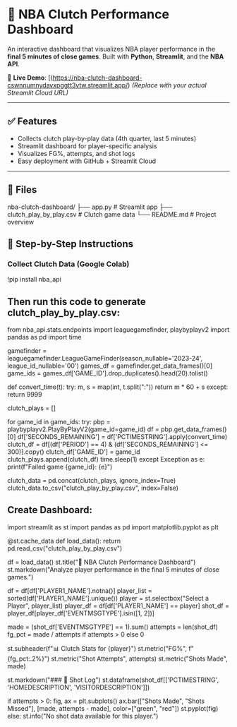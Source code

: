 # 🏀 NBA Clutch Performance Dashboard

An interactive dashboard that visualizes NBA player performance in the **final 5 minutes of close games**. Built with **Python**, **Streamlit**, and the **NBA API**.

🔗 **Live Demo**: [(https://nba-clutch-dashboard-cswnnumnydavxpggtt3vtw.streamlit.app/) 
*(Replace with your actual Streamlit Cloud URL)*

---

## ✅ Features

- Collects clutch play-by-play data (4th quarter, last 5 minutes)
- Streamlit dashboard for player-specific analysis
- Visualizes FG%, attempts, and shot logs
- Easy deployment with GitHub + Streamlit Cloud

---

## 📁 Files

nba-clutch-dashboard/
├── app.py # Streamlit app
├── clutch_play_by_play.csv # Clutch game data
└── README.md # Project overview

## 🧱 Step-by-Step Instructions

### Collect Clutch Data (Google Colab)

!pip install nba_api

## Then run this code to generate clutch_play_by_play.csv: 

from nba_api.stats.endpoints import leaguegamefinder, playbyplayv2
import pandas as pd
import time

gamefinder = leaguegamefinder.LeagueGameFinder(season_nullable='2023-24', league_id_nullable='00')
games_df = gamefinder.get_data_frames()[0]
game_ids = games_df['GAME_ID'].drop_duplicates().head(20).tolist()

def convert_time(t):
    try:
        m, s = map(int, t.split(":"))
        return m * 60 + s
    except:
        return 9999

clutch_plays = []

for game_id in game_ids:
    try:
        pbp = playbyplayv2.PlayByPlayV2(game_id=game_id)
        df = pbp.get_data_frames()[0]
        df['SECONDS_REMAINING'] = df['PCTIMESTRING'].apply(convert_time)
        clutch_df = df[(df['PERIOD'] == 4) & (df['SECONDS_REMAINING'] <= 300)].copy()
        clutch_df['GAME_ID'] = game_id
        clutch_plays.append(clutch_df)
        time.sleep(1)
    except Exception as e:
        print(f"Failed game {game_id}: {e}")

clutch_data = pd.concat(clutch_plays, ignore_index=True)
clutch_data.to_csv("clutch_play_by_play.csv", index=False) 

## Create Dashboard: 
import streamlit as st
import pandas as pd
import matplotlib.pyplot as plt

@st.cache_data
def load_data():
    return pd.read_csv("clutch_play_by_play.csv")

df = load_data()
st.title("🏀 NBA Clutch Performance Dashboard")
st.markdown("Analyze player performance in the final 5 minutes of close games.")

df = df[df['PLAYER1_NAME'].notna()]
player_list = sorted(df['PLAYER1_NAME'].unique())
player = st.selectbox("Select a Player", player_list)
player_df = df[df['PLAYER1_NAME'] == player]
shot_df = player_df[player_df['EVENTMSGTYPE'].isin([1, 2])]

made = (shot_df['EVENTMSGTYPE'] == 1).sum()
attempts = len(shot_df)
fg_pct = made / attempts if attempts > 0 else 0

st.subheader(f"📊 Clutch Stats for {player}")
st.metric("FG%", f"{fg_pct:.2%}")
st.metric("Shot Attempts", attempts)
st.metric("Shots Made", made)

st.markdown("### 📝 Shot Log")
st.dataframe(shot_df[['PCTIMESTRING', 'HOMEDESCRIPTION', 'VISITORDESCRIPTION']])

if attempts > 0:
    fig, ax = plt.subplots()
    ax.bar(["Shots Made", "Shots Missed"], [made, attempts - made], color=["green", "red"])
    st.pyplot(fig)
else:
    st.info("No shot data available for this player.")
